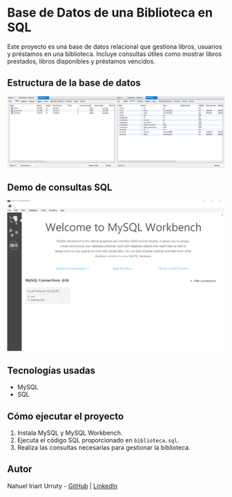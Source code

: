 # Base de Datos de una Biblioteca en SQL

Este proyecto es una base de datos relacional que gestiona libros, usuarios y préstamos en una biblioteca. Incluye consultas útiles como mostrar libros prestados, libros disponibles y préstamos vencidos.

## Estructura de la base de datos
![Estructura de la base de datos](images/estructura_biblioteca.png)

## Demo de consultas SQL
![Demo de consultas SQL](images/consultas_biblioteca.gif)

## Tecnologías usadas
- MySQL
- SQL

## Cómo ejecutar el proyecto
1. Instala MySQL y MySQL Workbench.
2. Ejecuta el código SQL proporcionado en `biblioteca.sql`.
3. Realiza las consultas necesarias para gestionar la biblioteca.

## Autor
Nahuel Iriart Urruty - [GitHub](https://github.com/tuusuario) | [LinkedIn](https://linkedin.com/in/tuusuario)
